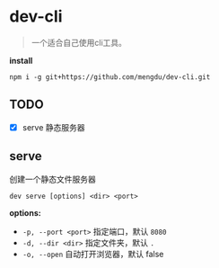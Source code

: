 # dev-cli

> 一个适合自己使用cli工具。

**install**

```ls
npm i -g git+https://github.com/mengdu/dev-cli.git
```

## TODO

 - [x] serve 静态服务器


## serve

创建一个静态文件服务器

```ls
dev serve [options] <dir> <port>
```

**options:**

 + `-p, --port <port>` 指定端口，默认 `8080`
 + `-d, --dir <dir>` 指定文件夹，默认 `.`
 + `-o, --open` 自动打开浏览器，默认 false

